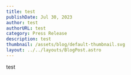 ```yaml
---
title: test
publishDate: Jul 30, 2023
author: test
authorURL: test
category: Press Release
description: test
thumbnail: /assets/blog/default-thumbnail.svg
layout: ../../layouts/BlogPost.astro
---
```

test